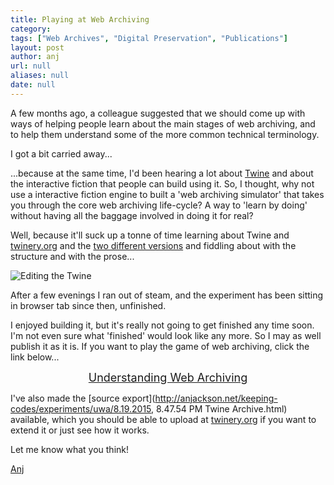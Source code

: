 ```yaml
---
title: Playing at Web Archiving
category:
tags: ["Web Archives", "Digital Preservation", "Publications"]
layout: post
author: anj
url: null
aliases: null
date: null
---
```


A few months ago, a colleague suggested that we should come up with ways of helping people learn about the main stages of web archiving, and to help them understand some of the more common technical terminology.

I got a bit carried away...

<!--break-->

...because at the same time, I'd been hearing a lot about [Twine](https://en.wikipedia.org/wiki/Twine_(software)) and about the interactive fiction that people can build using it. So, I thought, why not use a interactive fiction engine to built a 'web archiving simulator' that takes you through the core web archiving life-cycle? A way to 'learn by doing' without having all the baggage involved in doing it for real?

Well, because it'll suck up a tonne of time learning about Twine and [twinery.org](http://twinery.org/) and the [two different versions](http://twine2.neocities.org/) and fiddling about with the structure and with the prose...

![Editing the Twine](/keeping-codes/experiments/uwa/editing-the-twine.png)

After a few evenings I ran out of steam, and the experiment has been sitting in browser tab since then, unfinished.

I enjoyed building it,  but it's really not going to get finished any time soon. I'm not even sure what 'finished' would look like any more. So I may as well publish it as it is. If you want to play the game of web archiving, click the link below...

<div style="text-align:center; font-size: large;">
<a href="http://anjackson.net/keeping-codes/experiments/uwa/">Understanding Web Archiving</a>
</div>

I've also made the [source export](http://anjackson.net/keeping-codes/experiments/uwa/8.19.2015, 8.47.54 PM Twine Archive.html) available, which you should be able to upload at [twinery.org](http://twinery.org/2/) if you want to extend it or just see how it works.

Let me know what you think!

[Anj](https://twitter.com/anjacks0n)

